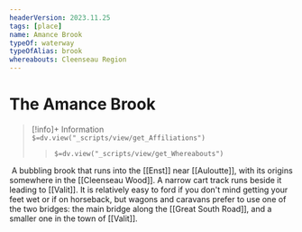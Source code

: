 ```yaml
---
headerVersion: 2023.11.25
tags: [place]
name: Amance Brook
typeOf: waterway
typeOfAlias: brook
whereabouts: Cleenseau Region
---
```

# The Amance Brook
>[!info]+ Information  
> `$=dv.view("_scripts/view/get_Affiliations")`  
>> `$=dv.view("_scripts/view/get_Whereabouts")`

 A bubbling brook that runs into the [[Enst]] near [[Auloutte]], with its origins somewhere in the [[Cleenseau Wood]]. A narrow cart track runs beside it leading to [[Valit]]. It is relatively easy to ford if you don't mind getting your feet wet or if on horseback, but wagons and caravans prefer to use one of the two bridges: the main bridge along the [[Great South Road]], and a smaller one in the town of [[Valit]].